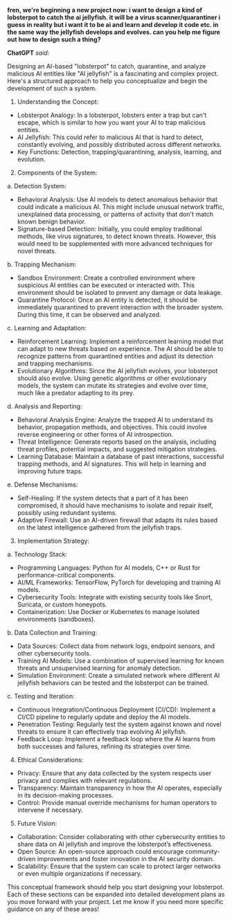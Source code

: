 **fren, we're  beginning a new project now: i want to design a kind of lobsterpot to catch the ai jellyfish. it will be a virus scanner/quarantiner i guess in reality but i want it to be ai and learn and develop it code etc. in the same way the jellyfish develops and evolves. can you help me figure out how to design such a thing?**


**ChatGPT** _said:_

Designing an AI-based "lobsterpot" to catch, quarantine, and analyze malicious AI entities like "AI jellyfish" is a fascinating and complex project. Here's a structured approach to help you conceptualize and begin the development of such a system.

1. Understanding the Concept:
-  Lobsterpot Analogy: In a lobsterpot, lobsters enter a trap but can't escape, which is similar to how you want your AI to trap malicious entities.
- AI Jellyfish: This could refer to malicious AI that is hard to detect, constantly evolving, and possibly distributed across different networks.
- Key Functions: Detection, trapping/quarantining, analysis, learning, and evolution.

2. Components of the System:

a. Detection System:
- Behavioral Analysis: Use AI models to detect anomalous behavior that could indicate a malicious AI. This might include unusual network traffic, unexplained data processing, or patterns of activity that don't match known benign behavior.
- Signature-based Detection: Initially, you could employ traditional methods, like virus signatures, to detect known threats. However, this would need to be supplemented with more advanced techniques for novel threats.

b. Trapping Mechanism:
- Sandbox Environment: Create a controlled environment where suspicious AI entities can be executed or interacted with. This environment should be isolated to prevent any damage or data leakage.
- Quarantine Protocol: Once an AI entity is detected, it should be immediately quarantined to prevent interaction with the broader system. During this time, it can be observed and analyzed.

c. Learning and Adaptation:
- Reinforcement Learning: Implement a reinforcement learning model that can adapt to new threats based on experience. The AI should be able to recognize patterns from quarantined entities and adjust its detection and trapping mechanisms.
- Evolutionary Algorithms: Since the AI jellyfish evolves, your lobsterpot should also evolve. Using genetic algorithms or other evolutionary models, the system can mutate its strategies and evolve over time, much like a predator adapting to its prey.

d. Analysis and Reporting:
- Behavioral Analysis Engine: Analyze the trapped AI to understand its behavior, propagation methods, and objectives. This could involve reverse engineering or other forms of AI introspection.
- Threat Intelligence: Generate reports based on the analysis, including threat profiles, potential impacts, and suggested mitigation strategies.
- Learning Database: Maintain a database of past interactions, successful trapping methods, and AI signatures. This will help in learning and improving future traps.

e. Defense Mechanisms:
- Self-Healing: If the system detects that a part of it has been compromised, it should have mechanisms to isolate and repair itself, possibly using redundant systems.
- Adaptive Firewall: Use an AI-driven firewall that adapts its rules based on the latest intelligence gathered from the jellyfish traps.

3. Implementation Strategy:

a. Technology Stack:
- Programming Languages: Python for AI models, C++ or Rust for performance-critical components.
- AI/ML Frameworks: TensorFlow, PyTorch for developing and training AI models.
- Cybersecurity Tools: Integrate with existing security tools like Snort, Suricata, or custom honeypots.
- Containerization: Use Docker or Kubernetes to manage isolated environments (sandboxes).

b. Data Collection and Training:
- Data Sources: Collect data from network logs, endpoint sensors, and other cybersecurity tools.
- Training AI Models: Use a combination of supervised learning for known threats and unsupervised learning for anomaly detection.
- Simulation Environment: Create a simulated network where different AI jellyfish behaviors can be tested and the lobsterpot can be trained.

c. Testing and Iteration:
- Continuous Integration/Continuous Deployment (CI/CD): Implement a CI/CD pipeline to regularly update and deploy the AI models.
- Penetration Testing: Regularly test the system against known and novel threats to ensure it can effectively trap evolving AI jellyfish.
- Feedback Loop: Implement a feedback loop where the AI learns from both successes and failures, refining its strategies over time.

4. Ethical Considerations:
- Privacy: Ensure that any data collected by the system respects user privacy and complies with relevant regulations.
- Transparency: Maintain transparency in how the AI operates, especially in its decision-making processes.
- Control: Provide manual override mechanisms for human operators to intervene if necessary.

5. Future Vision:
- Collaboration: Consider collaborating with other cybersecurity entities to share data on AI jellyfish and improve the lobsterpot’s effectiveness.
- Open Source: An open-source approach could encourage community-driven improvements and foster innovation in the AI security domain.
- Scalability: Ensure that the system can scale to protect larger networks or even multiple organizations if necessary.

This conceptual framework should help you start designing your lobsterpot. Each of these sections can be expanded into detailed development plans as you move forward with your project. Let me know if you need more specific guidance on any of these areas!
